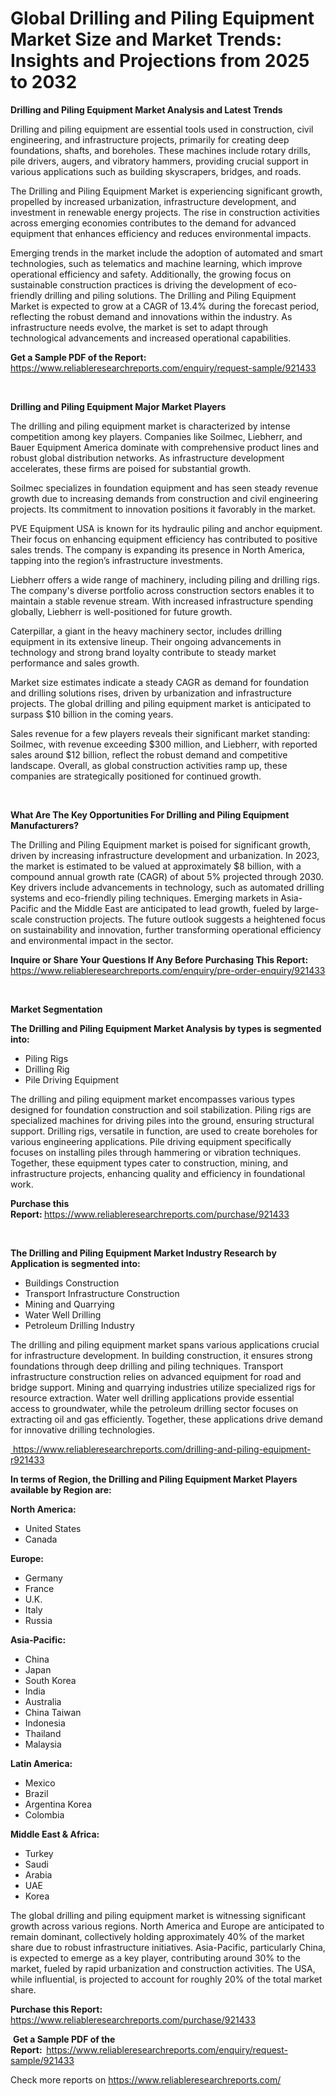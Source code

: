 <p><h1>Global Drilling and Piling Equipment Market Size and Market Trends: Insights and Projections from 2025 to 2032</h1></p><p><strong>Drilling and Piling Equipment Market Analysis and Latest Trends</strong></p>
<p><p>Drilling and piling equipment are essential tools used in construction, civil engineering, and infrastructure projects, primarily for creating deep foundations, shafts, and boreholes. These machines include rotary drills, pile drivers, augers, and vibratory hammers, providing crucial support in various applications such as building skyscrapers, bridges, and roads.</p><p>The Drilling and Piling Equipment Market is experiencing significant growth, propelled by increased urbanization, infrastructure development, and investment in renewable energy projects. The rise in construction activities across emerging economies contributes to the demand for advanced equipment that enhances efficiency and reduces environmental impacts. </p><p>Emerging trends in the market include the adoption of automated and smart technologies, such as telematics and machine learning, which improve operational efficiency and safety. Additionally, the growing focus on sustainable construction practices is driving the development of eco-friendly drilling and piling solutions. The Drilling and Piling Equipment Market is expected to grow at a CAGR of 13.4% during the forecast period, reflecting the robust demand and innovations within the industry. As infrastructure needs evolve, the market is set to adapt through technological advancements and increased operational capabilities.</p></p>
<p><strong>Get a Sample PDF of the Report:&nbsp;</strong> <a href="https://www.reliableresearchreports.com/enquiry/request-sample/921433?utm_campaign=3567&utm_medium=2&utm_source=Github&utm_content=ia&utm_term=11042025&utm_id=drilling-and-piling-equipment">https://www.reliableresearchreports.com/enquiry/request-sample/921433</a></p>
<p>&nbsp;</p>
<p><strong>Drilling and Piling Equipment Major Market Players</strong></p>
<p><p>The drilling and piling equipment market is characterized by intense competition among key players. Companies like Soilmec, Liebherr, and Bauer Equipment America dominate with comprehensive product lines and robust global distribution networks. As infrastructure development accelerates, these firms are poised for substantial growth.</p><p>Soilmec specializes in foundation equipment and has seen steady revenue growth due to increasing demands from construction and civil engineering projects. Its commitment to innovation positions it favorably in the market.</p><p>PVE Equipment USA is known for its hydraulic piling and anchor equipment. Their focus on enhancing equipment efficiency has contributed to positive sales trends. The company is expanding its presence in North America, tapping into the region’s infrastructure investments.</p><p>Liebherr offers a wide range of machinery, including piling and drilling rigs. The company's diverse portfolio across construction sectors enables it to maintain a stable revenue stream. With increased infrastructure spending globally, Liebherr is well-positioned for future growth.</p><p>Caterpillar, a giant in the heavy machinery sector, includes drilling equipment in its extensive lineup. Their ongoing advancements in technology and strong brand loyalty contribute to steady market performance and sales growth. </p><p>Market size estimates indicate a steady CAGR as demand for foundation and drilling solutions rises, driven by urbanization and infrastructure projects. The global drilling and piling equipment market is anticipated to surpass $10 billion in the coming years.</p><p>Sales revenue for a few players reveals their significant market standing: Soilmec, with revenue exceeding $300 million, and Liebherr, with reported sales around $12 billion, reflect the robust demand and competitive landscape. Overall, as global construction activities ramp up, these companies are strategically positioned for continued growth.</p></p>
<p>&nbsp;</p>
<p><strong>What Are The Key Opportunities For Drilling and Piling Equipment Manufacturers?</strong></p>
<p><p>The Drilling and Piling Equipment market is poised for significant growth, driven by increasing infrastructure development and urbanization. In 2023, the market is estimated to be valued at approximately $8 billion, with a compound annual growth rate (CAGR) of about 5% projected through 2030. Key drivers include advancements in technology, such as automated drilling systems and eco-friendly piling techniques. Emerging markets in Asia-Pacific and the Middle East are anticipated to lead growth, fueled by large-scale construction projects. The future outlook suggests a heightened focus on sustainability and innovation, further transforming operational efficiency and environmental impact in the sector.</p></p>
<p><strong>Inquire or Share Your Questions If Any Before Purchasing This Report:</strong> <a href="https://www.reliableresearchreports.com/enquiry/pre-order-enquiry/921433?utm_campaign=3567&utm_medium=2&utm_source=Github&utm_content=ia&utm_term=11042025&utm_id=drilling-and-piling-equipment">https://www.reliableresearchreports.com/enquiry/pre-order-enquiry/921433</a></p>
<p>&nbsp;</p>
<p><strong>Market Segmentation</strong></p>
<p><strong>The Drilling and Piling Equipment Market Analysis by types is segmented into:</strong></p>
<p><ul><li>Piling Rigs</li><li>Drilling Rig</li><li>Pile Driving Equipment</li></ul></p>
<p><p>The drilling and piling equipment market encompasses various types designed for foundation construction and soil stabilization. Piling rigs are specialized machines for driving piles into the ground, ensuring structural support. Drilling rigs, versatile in function, are used to create boreholes for various engineering applications. Pile driving equipment specifically focuses on installing piles through hammering or vibration techniques. Together, these equipment types cater to construction, mining, and infrastructure projects, enhancing quality and efficiency in foundational work.</p></p>
<p><strong>Purchase this Report:&nbsp;</strong><a href="https://www.reliableresearchreports.com/purchase/921433?utm_campaign=3567&utm_medium=2&utm_source=Github&utm_content=ia&utm_term=11042025&utm_id=drilling-and-piling-equipment">https://www.reliableresearchreports.com/purchase/921433</a></p>
<p>&nbsp;</p>
<p><strong>The Drilling and Piling Equipment Market Industry Research by Application is segmented into:</strong></p>
<p><ul><li>Buildings Construction</li><li>Transport Infrastructure Construction</li><li>Mining and Quarrying</li><li>Water Well Drilling</li><li>Petroleum Drilling Industry</li></ul></p>
<p><p>The drilling and piling equipment market spans various applications crucial for infrastructure development. In building construction, it ensures strong foundations through deep drilling and piling techniques. Transport infrastructure construction relies on advanced equipment for road and bridge support. Mining and quarrying industries utilize specialized rigs for resource extraction. Water well drilling applications provide essential access to groundwater, while the petroleum drilling sector focuses on extracting oil and gas efficiently. Together, these applications drive demand for innovative drilling technologies.</p></p>
<p><a href="https://www.reliableresearchreports.com/drilling-and-piling-equipment-r921433?utm_campaign=3567&utm_medium=2&utm_source=Github&utm_content=ia&utm_term=11042025&utm_id=drilling-and-piling-equipment">&nbsp;https://www.reliableresearchreports.com/drilling-and-piling-equipment-r921433</a></p>
<p><strong>In terms of Region, the Drilling and Piling Equipment Market Players available by Region are:</strong></p>
<p>
    <p> <strong> North America: </strong>
        <ul>
            <li>United States</li>
            <li>Canada</li>
        </ul>
        </p> 
    <p> <strong> Europe: </strong>
        <ul>
            <li>Germany</li>
            <li>France</li>
            <li>U.K.</li>
            <li>Italy</li>
            <li>Russia</li>
        </ul>
        </p> 
    <p> <strong> Asia-Pacific: </strong>
        <ul>
            <li>China</li>
            <li>Japan</li>
            <li>South Korea</li>
            <li>India</li>
            <li>Australia</li>
            <li>China Taiwan</li>
            <li>Indonesia</li>
            <li>Thailand</li>
            <li>Malaysia</li>
        </ul>
        </p> 
    <p> <strong> Latin America: </strong>
        <ul>
            <li>Mexico</li>
            <li>Brazil</li>
            <li>Argentina Korea</li>
            <li>Colombia</li>
        </ul>
        </p> 
    <p> <strong> Middle East & Africa: </strong>
        <ul>
            <li>Turkey</li>
            <li>Saudi</li>
            <li>Arabia</li>
            <li>UAE</li>
            <li>Korea</li>
        </ul>
    </p>
    </p>
<p><p>The global drilling and piling equipment market is witnessing significant growth across various regions. North America and Europe are anticipated to remain dominant, collectively holding approximately 40% of the market share due to robust infrastructure initiatives. Asia-Pacific, particularly China, is expected to emerge as a key player, contributing around 30% to the market, fueled by rapid urbanization and construction activities. The USA, while influential, is projected to account for roughly 20% of the total market share.</p></p>
<p><strong>Purchase this Report: </strong><a href="https://www.reliableresearchreports.com/purchase/921433?utm_campaign=3567&utm_medium=2&utm_source=Github&utm_content=ia&utm_term=11042025&utm_id=drilling-and-piling-equipment">https://www.reliableresearchreports.com/purchase/921433</a></p>
<p>&nbsp;<strong>Get a Sample PDF of the Report:&nbsp;&nbsp;</strong><a href="https://www.reliableresearchreports.com/enquiry/request-sample/921433?utm_campaign=3567&utm_medium=2&utm_source=Github&utm_content=ia&utm_term=11042025&utm_id=drilling-and-piling-equipment">https://www.reliableresearchreports.com/enquiry/request-sample/921433</a></p>
<p><strong></strong></p>
<p>Check more reports on <a href="https://www.reliableresearchreports.com/?utm_campaign=3567&utm_medium=2&utm_source=Github&utm_content=ia&utm_term=11042025&utm_id=drilling-and-piling-equipment">https://www.reliableresearchreports.com/</a></p>